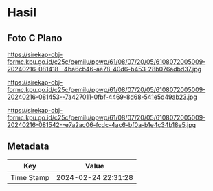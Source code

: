 # Hasil

## Foto C Plano

https://sirekap-obj-formc.kpu.go.id/c25c/pemilu/ppwp/61/08/07/20/05/6108072005009-20240216-081418--4ba6cb46-ae78-40d6-b453-28b076adbd37.jpg

https://sirekap-obj-formc.kpu.go.id/c25c/pemilu/ppwp/61/08/07/20/05/6108072005009-20240216-081453--7a427011-0fbf-4469-8d68-541e5d49ab23.jpg

https://sirekap-obj-formc.kpu.go.id/c25c/pemilu/ppwp/61/08/07/20/05/6108072005009-20240216-081542--e7a2ac06-fcdc-4ac6-bf0a-b1e4c34b18e5.jpg


## Metadata

| Key        | Value               |
| ---------- | ------------------- |
| Time Stamp | 2024-02-24 22:31:28 |



